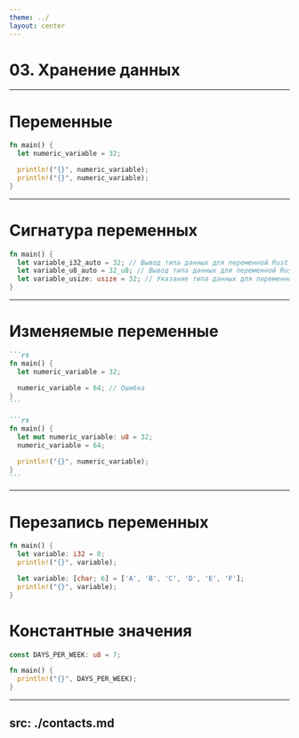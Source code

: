 ```yaml
---
theme: ../
layout: center
---
```


# 03. Хранение данных

---

# Переменные

```rs
fn main() {
  let numeric_variable = 32;

  println!("{}", numeric_variable);
  println!("{}", numeric_variable);
}
```

---

# Сигнатура переменных

```rs
fn main() {
  let variable_i32_auto = 32; // Вывод типа данных для переменной Rust'ом
  let variable_u8_auto = 32_u8; // Вывод типа данных для переменной Rust'ом
  let variable_usize: usize = 32; // Указание типа данных для переменной пользователем
}
```

---

# Изменяемые переменные


````md magic-move
```rs
fn main() {
  let numeric_variable = 32;

  numeric_variable = 64; // Ошибка
}
```

```rs
fn main() {
  let mut numeric_variable: u8 = 32;
  numeric_variable = 64;

  println!("{}", numeric_variable);
}
```
````

---

# Перезапись переменных

```rs
fn main() {
  let variable: i32 = 0;
  println!("{}", variable);

  let variable: [char; 6] = ['A', 'B', 'C', 'D', 'E', 'F'];
  println!("{}", variable);
}
```

# Константные значения

```rs
const DAYS_PER_WEEK: u8 = 7;

fn main() {
  println!("{}", DAYS_PER_WEEK);
}
```

---
src: ./contacts.md
---
